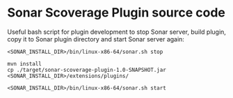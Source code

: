 # Sonar Scoverage Plugin source code #

Useful bash script for plugin development to stop Sonar server, build plugin, copy it to Sonar plugin
directory and start Sonar server again:

    <SONAR_INSTALL_DIR>/bin/linux-x86-64/sonar.sh stop

    mvn install
    cp ./target/sonar-scoverage-plugin-1.0-SNAPSHOT.jar <SONAR_INSTALL_DIR>/extensions/plugins/

    <SONAR_INSTALL_DIR>/bin/linux-x86-64/sonar.sh start